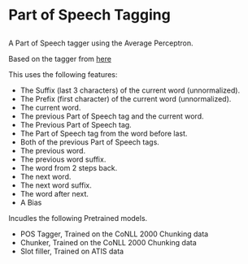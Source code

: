 # Part of Speech Tagging
##

A Part of Speech tagger using the Average Perceptron.

Based on the tagger from [here](https://explosion.ai/blog/part-of-speech-pos-tagger-in-python)

This uses the following features:

 * The Suffix (last 3 characters) of the current word (unnormalized).
 * The Prefix (first character) of the current word (unnormalized).
 * The current word.
 * The previous Part of Speech tag and the current word.
 * The Previous Part of Speech tag.
 * The Part of Speech tag from the word before last.
 * Both of the previous Part of Speech tags.
 * The previous word.
 * The previous word suffix.
 * The word from 2 steps back.
 * The next word.
 * The next word suffix.
 * The word after next.
 * A Bias
 
 Incudles the following Pretrained models.
 
  * POS Tagger, Trained on the CoNLL 2000 Chunking data
  * Chunker, Trained on the CoNLL 2000 Chunking data
  * Slot filler, Trained on ATIS data
